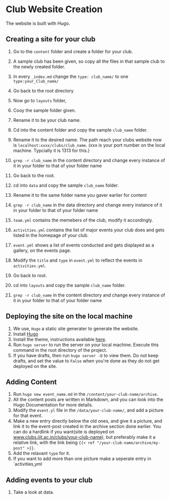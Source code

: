 # Club Website Creation 

The website is built with Hugo. 

## Creating a site for your club  

1. Go to the `content` folder and create a folder for your club. 
2. A sample club has been given, so copy all the files in that sample club to the newly created folder.
3. In every `_index.md` change the `type: club_name/` to one `type:your_Club_name/`
4. Go back to the root directory
5. Now go to `layouts` folder,
6. Cooy the sample folder given.
7. Rename it to be your club name. 

1. Cd into the content folder and copy the sample `club_name` folder. 
2. Rename it to the desired name. The path reach your clubs website now is `localhost:xxxx/clubs/club_name`. (xxx is your port number on the local machine. Typcially it is 1313 for this.)
3. `grep -r club_name` in the content directory and change every instance of it in your folder to that of your folder name

1. Go back to the root.
2. cd into `data` and copy the sample `club_name` folder.
3. Rename it to the same folder name you gaver earlier for content
4. `grep -r club_name` in the data directory and change every instance of it in your folder to that of your folder name
5. `team.yml` contains the memebers of the club, modify it accordingly.
6. `activities.yml` contains the list of major events your club does and gets listed in the homepage of your club. 
7. `event.yml` shows a list of events conducted and gets displayed as a gallery, on the events page. 
5. Modify the `title` and `type` in `event.yml` to reflect the events in `activities.yml`.


1. Go back to root. 
2. cd into `layouts` and copy the sample `club_name` folder.
3. `grep -r club_name` in the content directory and change every instance of it in your folder to that of your folder name

## Deploying the site on the local machine 

1. We use, `Hugo` a static site generater to generate the website. 
2. Install [Hugo](https://gohugo.io/getting-started/installing/) 
3. Install the theme, instructions available [here](https://github.com/themefisher/kross-hugo). 
4. Run `hugo server` to run the server on your local machine. Execute this command in the root directory of the project. 
5. If you have drafts, then run `hugo server -D` to view them. Do not keep drafts, and set the value to `False` when you're done as they do not get deployed on the site. 

## Adding Content 

1. Run `hugo new event_name.md` in the `/content/your-club-name/archive`. 
2. All the content posts are written in Markdown, and you can look into the Hugo Documentation for more details.
3. Modify the `event.yl` file in the `/data/your-club-name/`, and add a picture for that event. 
4. Make a new entry directly below the old ones, and give it a picture, and link it to the event-post created in the archive section done earlier. You can do a hardlink if you want(site is deployed on www.clubs.iiit.ac.in/clubs/your-club-name), but preferably make it a relative link, with the link being `{{< ref "/your-club-name/archive/my-post" >}}`.
5. Add the relavant `type` for it. 
6. If you want to add more than one picture make a seperate entry in `activities,yml


## Adding events to your club 

1. Take a look at data. 

